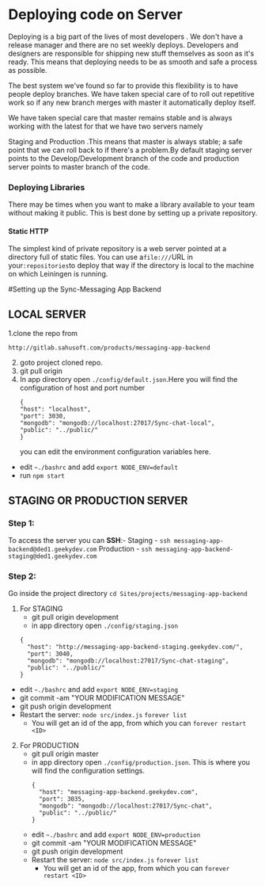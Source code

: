 # Deploying code on Server

Deploying is a big part of the lives of most  developers . We don't have a release manager and there are no set weekly deploys. Developers and designers are responsible for shipping new stuff themselves as soon as it's ready. This means that deploying needs to be as smooth and safe a process as possible.

The best system we've found so far to provide this flexibility is to have people deploy branches. We have taken special care of to roll out repetitive work so if any new branch merges with master it automatically deploy itself.

We have taken special care that master remains stable and is always working with the latest for that we have two servers namely

Staging and Production .This means that master is always stable; a safe point that we can roll back to if there's a problem.By default staging server points to the Develop/Development branch of the code and production server points to master branch of the code.

### Deploying Libraries

There may be times when you want to make a library available to your team without making it public. This is best done by setting up a private repository.

#### Static HTTP

The simplest kind of private repository is a web server pointed at a directory full of static files. You can use a`file:///`URL in your`:repositories`to deploy that way if the directory is local to the machine on which Leiningen is running.

#Setting up the Sync-Messaging App Backend

## LOCAL SERVER
1.clone the repo from
  ```
  http://gitlab.sahusoft.com/products/messaging-app-backend
  ```

2. goto project cloned repo.
3. git pull origin <branch-name>
4. In app directory open `./config/default.json`.Here you will find the configuration of host and port number
    ```
    {
    "host": "localhost",
    "port": 3030,
    "mongodb": "mongodb://localhost:27017/Sync-chat-local",
    "public": "../public/"
    }
    ```
    you can edit the environment configuration variables here.
  -  edit  `~./bashrc` and add `export NODE_ENV=default`
  - run `npm start`

## STAGING OR PRODUCTION SERVER
### Step 1:
To access the server you can **SSH**:-
      Staging - `ssh messaging-app-backend@ded1.geekydev.com`
      Production - `ssh messaging-app-backend-staging@ded1.geekydev.com`

### Step 2:
Go inside the project directory `cd Sites/projects/messaging-app-backend`  

1. For STAGING
    - git pull origin development
    -  in app directory open `./config/staging.json`
    ```
    {
      "host": "http://messaging-app-backend-staging.geekydev.com/",
      "port": 3040,
      "mongodb": "mongodb://localhost:27017/Sync-chat-staging",
      "public": "../public/"
    }
    ```
  - edit  `~./bashrc` and add `export NODE_ENV=staging`
  - git commit -am "YOUR MODIFICATION MESSAGE"
  - git push origin development
  - Restart the server:
    `node src/index.js`
    `forever list`
      - You will get an id of the app, from which you can
    `forever restart <ID>`

2. For PRODUCTION
    - git pull origin master
    -  in app directory open `./config/production.json`. This is where you will find the configuration settings.
        ```
        {
          "host": "messaging-app-backend.geekydev.com",
          "port": 3035,
          "mongodb": "mongodb://localhost:27017/Sync-chat",
          "public": "../public/"
        }

        ```
    - edit `~./bashrc` and add `export NODE_ENV=production`
    - git commit -am "YOUR MODIFICATION MESSAGE"
    - git push origin development
    - Restart the server:
      `node src/index.js`
      `forever list`
      - You will get an id of the app, from which you can
    `forever restart <ID>`
